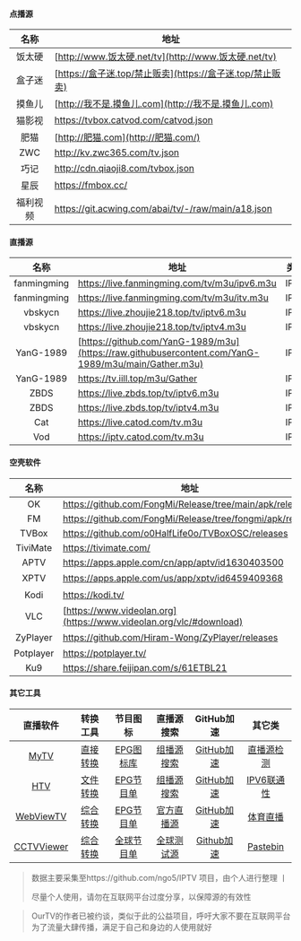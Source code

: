 #### 点播源

|   名称   | 地址                                                         |
| :------: | ------------------------------------------------------------ |
|  饭太硬  | [http://www.饭太硬.net/tv](http://www.饭太硬.net/tv) |
|  盒子迷  | [https://盒子迷.top/禁止贩卖](https://盒子迷.top/禁止贩卖) |
|  摸鱼儿  | [http://我不是.摸鱼儿.com](http://我不是.摸鱼儿.com) |
|  猫影视  | https://tvbox.catvod.com/catvod.json |
|   肥猫   | [http://肥猫.com](http://肥猫.com/)                 |
|   ZWC    | http://kv.zwc365.com/tv.json                                 |
|   巧记   | http://cdn.qiaoji8.com/tvbox.json                            |
|   星辰   | https://fmbox.cc/                                            |
| 福利视频 | https://git.acwing.com/abai/tv/-/raw/main/a18.json           |

#### 直播源

|    名称     | 地址                                                         | 类型 |
| :---------: | ------------------------------------------------------------ | :--: |
| fanmingming | https://live.fanmingming.com/tv/m3u/ipv6.m3u                 | IPV6 |
| fanmingming | https://live.fanmingming.com/tv/m3u/itv.m3u                  | IPV4 |
|   vbskycn   | https://live.zhoujie218.top/tv/iptv6.m3u                     | IPV6 |
|   vbskycn   | https://live.zhoujie218.top/tv/iptv4.m3u                     | IPV4 |
|  YanG-1989  | [https://github.com/YanG-1989/m3u](https://raw.githubusercontent.com/YanG-1989/m3u/main/Gather.m3u) | IPV6 |
|  YanG-1989  | https://tv.iill.top/m3u/Gather                               | IPV4 |
|    ZBDS     | https://live.zbds.top/tv/iptv6.m3u                           | IPV6 |
|    ZBDS     | https://live.zbds.top/tv/iptv4.m3u                           | IPV4 |
|    Cat     | https://live.catod.com/tv.m3u                             | IPV4 |
|    Vod     | https://iptv.catod.com/tv.m3u                             | IPV4 |

#### 空壳软件

|   名称    | 地址                                                         |  备注   |
| :-------: | ------------------------------------------------------------ | :-----: |
|    OK     | https://github.com/FongMi/Release/tree/main/apk/release      | Android |
|    FM     | https://github.com/FongMi/Release/tree/fongmi/apk/release    | Android |
|   TVBox   | https://github.com/o0HalfLife0o/TVBoxOSC/releases            | Android |
| TiviMate  | https://tivimate.com/                                        | Android |
|   APTV    | https://apps.apple.com/cn/app/aptv/id1630403500              |   iOS   |
|   XPTV    | https://apps.apple.com/us/app/xptv/id6459409368              | 美区iOS |
|   Kodi    | https://kodi.tv/                                             | 全平台  |
|    VLC    | [https://www.videolan.org](https://www.videolan.org/vlc/#download) | 全平台  |
| ZyPlayer  | https://github.com/Hiram-Wong/ZyPlayer/releases              | 多平台  |
| Potplayer | https://potplayer.tv/                                        | Windows |
|    Ku9    | https://share.feijipan.com/s/61ETBL21                        | Android |

#### 其它工具

|                           直播软件                           |                           转换工具                           |                      节目图标                       |                          直播源搜索                          |               GitHub加速               |                          其它类                          |
| :----------------------------------------------------------: | :----------------------------------------------------------: | :-------------------------------------------------: | :----------------------------------------------------------: | :------------------------------------: | :------------------------------------------------------: |
|    [MyTV](https://github.com/lizongying/my-tv-0/releases)    |      [直接转换](https://www.judy.xx.kg/lives.php)      | [EPG图标库](https://assets.livednow.com/guide.html) |              [组播源搜索](http://tonkiang.us/?)              |  [GitHub加速](https://gh-proxy.com/)   | [直播源检测](https://github.com/zhimin-dev/iptv-checker) |
|   [HTV](https://github.com/HTWMedia/HTV)    |             [文件转换](https://zbds.top/tools/)              |           [EPG节目单](https://e.erw.cc/)            |     [组播源搜索](http://www.foodieguide.com/iptvsearch)      | [GitHub加速](https://git.mxg.pub/) |            [IPV6联通性](https://testipv6.cn/)            |
| [WebViewTV](https://github.com/hxh19950701/WebViewTvLive/releases) |               [综合转换](https://tools.v1.mk/)               |       [EPG节目单](http://epg.51zmt.top:8000)        |          [官方直播源](https://iptv-org.github.io/)           | [GitHub加速](https://xiake.pro/)  |          [体育直播](http://www.qiumi1314.com/)           |
| [CCTVViewer](https://github.com/Eanya-Tonic/CCTV_Viewer/releases) | [综合转换](https://lives.catvod.com/) |     [全球节目单](https://epg.pw/xmltv/epg.xml)      | [全球测试源](https://epg.pw/test_channel_page.html?lang=zh-hans) |   [Github加速](https://ghfast.top/)    |               [Pastebin](https://shz.al/)                |

> 数据主要采集至https://github.com/ngo5/IPTV 项目，由个人进行整理 丨
>
> 尽量个人使用，请勿在互联网平台过度分享，以保障源的有效性

> OurTV的作者已被约谈，类似于此的公益项目，呼吁大家不要在互联网平台为了流量大肆传播，满足于自己和身边的人使用就好
